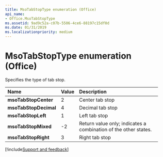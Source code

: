 ```yaml
---
title: MsoTabStopType enumeration (Office)
api_name:
- Office.MsoTabStopType
ms.assetid: 9ad9c52a-c07b-5506-4ce6-88197c15df0d
ms.date: 01/31/2019
ms.localizationpriority: medium
---
```



# MsoTabStopType enumeration (Office)

Specifies the type of tab stop.

|Name|Value|Description|
|:-----|:-----|:-----|
|**msoTabStopCenter**|2|Center tab stop |
|**msoTabStopDecimal**|4|Decimal tab stop |
|**msoTabStopLeft**|1|Left tab stop |
|**msoTabStopMixed**|-2|Return value only; indicates a combination of the other states. |
|**msoTabStopRight**|3|Right tab stop |

[!include[Support and feedback](~/includes/feedback-boilerplate.md)]